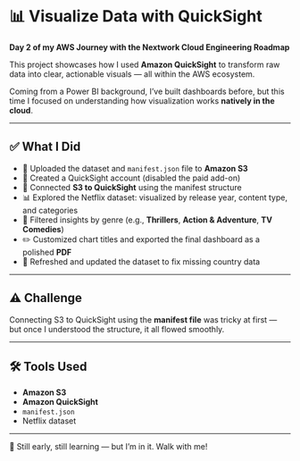 # 📊 Visualize Data with QuickSight

**Day 2 of my AWS Journey with the Nextwork Cloud Engineering Roadmap**

This project showcases how I used **Amazon QuickSight** to transform raw data into clear, actionable visuals — all within the AWS ecosystem.

Coming from a Power BI background, I’ve built dashboards before, but this time I focused on understanding how visualization works **natively in the cloud**.

---

## ✅ What I Did

- 📁 Uploaded the dataset and `manifest.json` file to **Amazon S3**
- 🔑 Created a QuickSight account (disabled the paid add-on)
- 🔗 Connected **S3 to QuickSight** using the manifest structure
- 📊 Explored the Netflix dataset: visualized by release year, content type, and categories
- 🧠 Filtered insights by genre (e.g., **Thrillers**, **Action & Adventure**, **TV Comedies**)
- ✏️ Customized chart titles and exported the final dashboard as a polished **PDF**
- 🔄 Refreshed and updated the dataset to fix missing country data

---

## ⚠️ Challenge

Connecting S3 to QuickSight using the **manifest file** was tricky at first — but once I understood the structure, it all flowed smoothly.

---

## 🛠️ Tools Used

- **Amazon S3**
- **Amazon QuickSight**
- `manifest.json`
- Netflix dataset

---

📌 Still early, still learning — but I’m in it. Walk with me!
